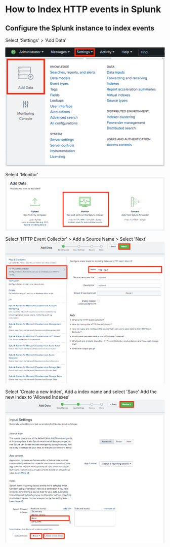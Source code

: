 


<link href="style.css" rel="stylesheet"></link>

# How to Index HTTP events in Splunk


## Configure the Splunk instance to index events

Select 'Settings' > 'Add Data'


![image](screenshot1.png)

Select 'Monitor'
![image](screenshot2.png)

Select 'HTTP Event Collector' > Add a Source Name > Select 'Next'
![image](screenshot3.png)

Select 'Create a new index', Add a index name and select 'Save'
Add the new index to 'Allowed Indexes' 
![image](screenshot4.png)

